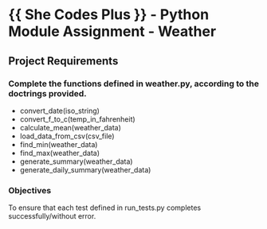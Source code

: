 # {{ She Codes Plus }} - Python Module Assignment - Weather

## Project Requirements
### Complete the functions defined in weather.py, according to the doctrings provided.
- convert_date(iso_string)
- convert_f_to_c(temp_in_fahrenheit)
- calculate_mean(weather_data)
- load_data_from_csv(csv_file)
- find_min(weather_data)
- find_max(weather_data)
- generate_summary(weather_data)
- generate_daily_summary(weather_data)

### Objectives
To ensure that each test defined in run_tests.py completes successfully/without error.
